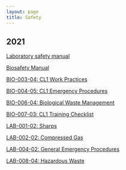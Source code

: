 ```yaml
---
layout: page
title: Safety
---
```



## 2021

[Laboratory safety manual](/Safety/laboratory-safety-manual.pdf)<br/>

[Biosafety Manual](/Safety/biosafety-manual.pdf)<br/>

[BIO-003-04: CL1 Work Practices](/Safety/BIO-003-04.pdf)<br/>

[BIO-004-05: CL1 Emergency Procedures](/Safety/BIO-004-05.pdf)<br/>

[BIO-006-04: Biological Waste Management](/Safety/BIO-006-04.pdf)<br/>

[BIO-007-03: CL1 Training Checklist](/Safety/BIO-007-03.pdf)<br/>

[LAB-001-02: Sharps](/Safety/LAB-001-02.pdf)<br/>

[LAB-002-02: Compressed Gas](/Safety/LAB-002-02.pdf)<br/>

[LAB-004-02: General Emergency Procedures](/Safety/LAB-004-02.pdf)<br/>

[LAB-008-04: Hazardous Waste](/Safety/LAB-008-04.pdf)<br/>

